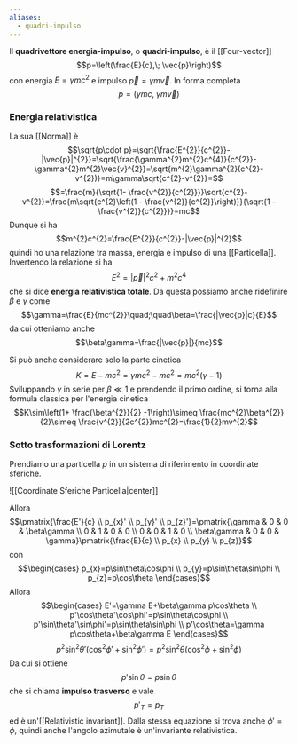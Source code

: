 ```yaml
---
aliases:
  - quadri-impulso
---
```

Il **quadrivettore energia-impulso**, o **quadri-impulso**, è il [[Four-vector]]
$$p=\left(\frac{E}{c},\; \vec{p}\right)$$
con energia $E=\gamma mc^{2}$ e impulso $\vec{p}=\gamma m\vec{v}$. In forma completa
$$p=(\gamma mc,\;\gamma m\vec{v})$$
### Energia relativistica
La sua [[Norma]] è
$$\sqrt{p\cdot p}=\sqrt{\frac{E^{2}}{c^{2}}-|\vec{p}|^{2}}=\sqrt{\frac{\gamma^{2}m^{2}c^{4}}{c^{2}}-\gamma^{2}m^{2}\vec{v}^{2}}=\sqrt{m^{2}\gamma^{2}(c^{2}-v^{2})}=m\gamma\sqrt{c^{2}-v^{2}}=$$
$$=\frac{m}{\sqrt{1- \frac{v^{2}}{c^{2}}}}\sqrt{c^{2}-v^{2}}=\frac{m\sqrt{c^{2}\left(1 - \frac{v^{2}}{c^{2}}\right)}}{\sqrt{1 - \frac{v^{2}}{c^{2}}}}=mc$$
Dunque si ha
$$m^{2}c^{2}=\frac{E^{2}}{c^{2}}-|\vec{p}|^{2}$$
quindi ho una relazione tra massa, energia e impulso di una [[Particella]]. Invertendo la relazione si ha
$$E^{2}=|\vec{p}|^{2}c^{2}+m^{2}c^{4}$$
che si dice **energia relativistica totale**. Da questa possiamo anche ridefinire $\beta$ e $\gamma$ come
$$\gamma=\frac{E}{mc^{2}}\quad;\quad\beta=\frac{|\vec{p}|c}{E}$$
da cui otteniamo anche
$$\beta\gamma=\frac{|\vec{p}|}{mc}$$

Si può anche considerare solo la parte cinetica
$$K=E-mc^{2}=\gamma mc^{2} -mc^{2}=mc^{2}(\gamma-1)$$
Sviluppando $\gamma$ in serie per $\beta\ll1$ e prendendo il primo ordine, si torna alla formula classica per l'energia cinetica
$$K\sim\left(1+ \frac{\beta^{2}}{2} -1\right)\simeq \frac{mc^{2}\beta^{2}}{2}\simeq \frac{v^{2}}{2c^{2}}mc^{2}=\frac{1}{2}mv^{2}$$
### Sotto trasformazioni di Lorentz
Prendiamo una particella $p$ in un sistema di riferimento in coordinate sferiche.

![[Coordinate Sferiche Particella|center]]

Allora
$$\pmatrix{\frac{E'}{c} \\ p_{x}' \\ p_{y}' \\ p_{z}'}=\pmatrix{\gamma & 0 & 0 & \beta\gamma \\ 0 & 1 & 0 & 0 \\ 0 & 0 & 1 & 0 \\ \beta\gamma & 0 & 0 & \gamma}\pmatrix{\frac{E}{c} \\ p_{x} \\ p_{y} \\ p_{z}}$$
con
$$\begin{cases}
p_{x}=p\sin\theta\cos\phi \\
p_{y}=p\sin\theta\sin\phi \\
p_{z}=p\cos\theta
\end{cases}$$
Allora
$$\begin{cases}
E'=\gamma E+\beta\gamma p\cos\theta \\
p'\cos\theta'\cos\phi'=p\sin\theta\cos\phi \\
p'\sin\theta'\sin\phi'=p\sin\theta\sin\phi \\
p'\cos\theta=\gamma p\cos\theta+\beta\gamma E
\end{cases}$$
$$p^{2}\sin^{2}\theta'(\cos^{2}\phi'+\sin^{2}\phi')=p^{2}\sin^{2}\theta(\cos^{2}\phi+\sin^{2}\phi)$$
Da cui si ottiene
$$p'\sin\theta=p\sin\theta$$
che si chiama **impulso trasverso** e vale
$$p'_{T}=p_{T}$$
ed è un'[[Relativistic invariant]]. Dalla stessa equazione si trova anche $\phi'=\phi$, quindi anche l'angolo azimutale è un'invariante relativistica.